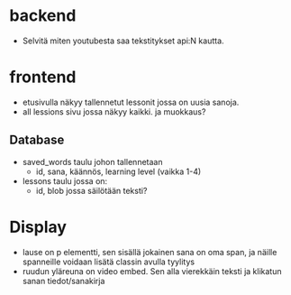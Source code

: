 # backend

- Selvitä miten youtubesta saa tekstitykset api:N kautta.

# frontend

- etusivulla näkyy tallennetut lessonit jossa on uusia sanoja.
- all lessions sivu jossa näkyy kaikki. ja muokkaus?

## Database

- saved_words taulu johon tallennetaan
   - id, sana, käännös, learning level (vaikka 1-4)
- lessons taulu jossa on:
   - id, blob jossa säilötään teksti?

# Display

- lause on p elementti, sen sisällä jokainen sana on oma span, ja näille spanneille voidaan
lisätä classin avulla tyylitys
- ruudun yläreuna on video embed. Sen alla vierekkäin teksti ja klikatun sanan tiedot/sanakirja

